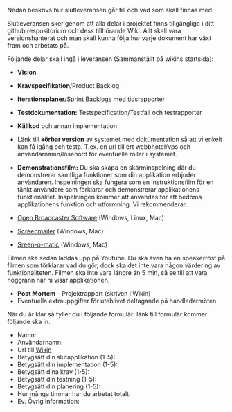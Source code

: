 Nedan beskrivs hur slutleveransen går till och vad som skall finnas med.

Slutleveransen sker genom att alla delar i projektet finns tillgängliga i ditt github respositorium och dess tillhörande Wiki. Allt skall vara versionshanterat och man skall kunna följa hur varje dokument har växt fram och arbetats på. 

Följande delar skall ingå i leveransen (Sammanställt på wikins startsida):

* **Vision**
* **Kravspecifikation**/Product Backlog
* **Iterationsplaner**/Sprint Backlogs med tidsrapporter
* **Testdokumentation:** Testspecification/Testfall och testrapporter
* **Källkod** och annan implementation
* Länk till **körbar version** av systemet med dokumentation så att vi enkelt kan få igång och testa. T.ex. en url till ert webbhotel/vps och användarnamn/lösenord för eventuella roller i systemet.
* **Demonstrationsfilm:** Du ska skapa en skärminspelning där du demonstrerar samtliga funktioner som din applikation erbjuder användaren. Inspelningen ska fungera som en instruktionsfilm för en tänkt användare som förklarar och demonstrerar applikationens funktionalitet. Inspelningen kommer att användas för att bedöma applikationens funktion och utformning. 
Vi rekommenderar: 

* [Open Broadcaster Software](https://obsproject.com/) (Windows, Linux, Mac)
* [Screenmailer](http://www.screenmailer.com/) (Windows, Mac)
* [Sreen-o-matic](http://www.screencast-o-matic.com/) (Windows, Mac) 

Filmen ska sedan laddas upp på Youtube.  Du ska även ha en speakerröst på filmen som förklarar vad du gör, dock ska det inte vara någon värdering av funktionaliteten. Filmen ska inte vara längre än 5 min, så se till att vara noggrann när ni visar applikationen. 

* **Post Mortem** – Projektrapport (skriven i Wikin)
* Eventuella extrauppgifter för uteblivet deltagande på handledarmöten.

När du är klar så fyller du i följande formulär: länk till formulär kommer följande ska in.

* Namn:
* Användarnamn:
* Url till [Wikin](https://github.com/1dv430/exempelstudent/wiki/)
* Betygsätt din slutapplikation (1-5):
* Betygsätt din implementation (1-5):
* Betygsätt dina krav (1-5):
* Betygsätt din testning (1-5):
* Betygsätt din planering (1-5):
* Hur många timmar har du arbetat totalt:
* Ev. Övrig information:
